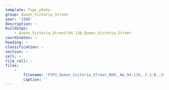 ```yaml
---
template: fsps_photo
group: Queen_Victoria_Street
year: '1980'
description: ~
buildings:
    - Queen_Victoria_Street/94-110_Queen_Victoria_Street
coordinates: ~
heading: ~
classification: ~
section: ~
cell: ~
film_roll: ~
files:
    -
        filename: 'FSPS_Queen_Victoria_Street_009,_No_94-110,_7-1-B,_1980.png'
        caption: ''
---
```

